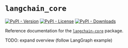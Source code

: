 # `langchain_core`

[![PyPI - Version](https://img.shields.io/pypi/v/langchain-core?label=%20)](https://pypi.org/project/langchain-core/#history)
[![PyPI - License](https://img.shields.io/pypi/l/langchain-core)](https://opensource.org/licenses/MIT)
[![PyPI - Downloads](https://img.shields.io/pepy/dt/langchain-core)](https://pypistats.org/packages/langchain-core)

Reference documentation for the [`langchain-core`](https://pypi.org/project/langchain-core/) package.

TODO: expand overview (follow LangGraph example)

